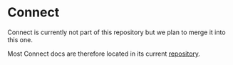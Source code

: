 # Connect

Connect is currently not part of this repository but we plan to merge it into this one.

Most Connect docs are therefore located in its current [repository](https://github.com/trezor/connect/tree/develop/docs).
